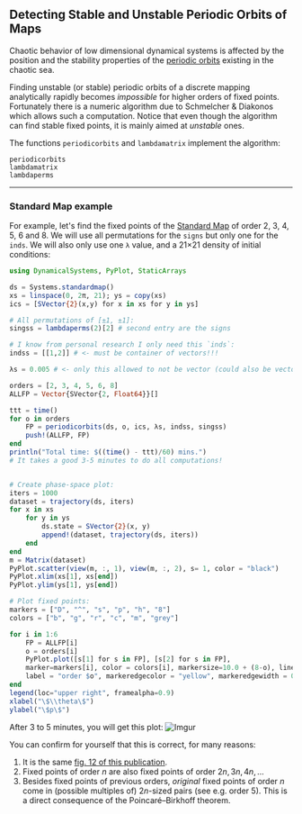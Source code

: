 ## Detecting Stable and Unstable Periodic Orbits of Maps
Chaotic behavior
of low dimensional dynamical systems is affected by the position and the stability
properties of the [periodic orbits](http://www.scholarpedia.org/article/Unstable_periodic_orbits)
existing in the chaotic sea.

Finding unstable (or stable) periodic orbits of a discrete mapping analytically
rapidly becomes *impossible* for higher orders of fixed points.
Fortunately there is a numeric algorithm due to
Schmelcher & Diakonos which allows such a computation. Notice that even though
the algorithm can find stable fixed points, it is mainly aimed at *unstable* ones.

The functions `periodicorbits` and `lambdamatrix` implement the algorithm:
```@docs
periodicorbits
lambdamatrix
lambdaperms
```
---
### Standard Map example
For example, let's find the fixed points of the [Standard Map](system_definition/#DynamicalSystems.Systems.standardmap) of order 2, 3, 4, 5, 6
and 8. We will use all permutations for the `signs` but only one for the `inds`.
We will also only use one `λ` value, and a 21×21 density of initial conditions:
```julia
using DynamicalSystems, PyPlot, StaticArrays

ds = Systems.standardmap()
xs = linspace(0, 2π, 21); ys = copy(xs)
ics = [SVector{2}(x,y) for x in xs for y in ys]

# All permutations of [±1, ±1]:
singss = lambdaperms(2)[2] # second entry are the signs

# I know from personal research I only need this `inds`:
indss = [[1,2]] # <- must be container of vectors!!!

λs = 0.005 # <- only this allowed to not be vector (could also be vector)

orders = [2, 3, 4, 5, 6, 8]
ALLFP = Vector{SVector{2, Float64}}[]

ttt = time()
for o in orders
    FP = periodicorbits(ds, o, ics, λs, indss, singss)
    push!(ALLFP, FP)
end
println("Total time: $((time() - ttt)/60) mins.")
# It takes a good 3-5 minutes to do all computations!


# Create phase-space plot:
iters = 1000
dataset = trajectory(ds, iters)
for x in xs
    for y in ys
        ds.state = SVector{2}(x, y)
        append!(dataset, trajectory(ds, iters))
    end
end
m = Matrix(dataset)
PyPlot.scatter(view(m, :, 1), view(m, :, 2), s= 1, color = "black")
PyPlot.xlim(xs[1], xs[end])
PyPlot.ylim(ys[1], ys[end])

# Plot fixed points:
markers = ["D", "^", "s", "p", "h", "8"]
colors = ["b", "g", "r", "c", "m", "grey"]

for i in 1:6
    FP = ALLFP[i]
    o = orders[i]
    PyPlot.plot([s[1] for s in FP], [s[2] for s in FP],
    marker=markers[i], color = colors[i], markersize=10.0 + (8-o), linewidth=0.0,
    label = "order $o", markeredgecolor = "yellow", markeredgewidth = 0.5)
end
legend(loc="upper right", framealpha=0.9)
xlabel("\$\\theta\$")
ylabel("\$p\$")
```

After 3 to 5 minutes, you will get this plot:
![Imgur](https://i.imgur.com/Pj5sxKA.png)

You can confirm for yourself that this is correct, for many reasons:

1. It is the same [fig. 12 of this publication](https://journals.aps.org/pre/abstract/10.1103/PhysRevE.92.012914).
2. Fixed points of order $n$ are also fixed points of order $2n, 3n, 4n, ...$
3. Besides fixed points of previous orders, *original* fixed points of
   order $n$ come in (possible multiples of) $2n$-sized pairs (see e.g. order 5).
   This is a direct consequence of the Poincaré–Birkhoff theorem.
